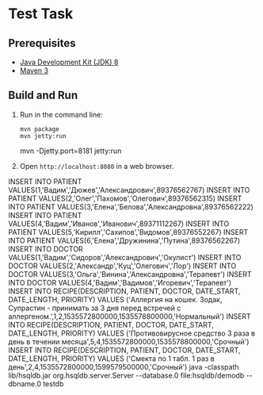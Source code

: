 Test Task
=========

Prerequisites
-------------

* [Java Development Kit (JDK) 8](http://www.oracle.com/technetwork/java/javase/downloads/jdk8-downloads-2133151.html)
* [Maven 3](https://maven.apache.org/download.cgi)

Build and Run
-------------

1. Run in the command line:
	```
	mvn package
	mvn jetty:run
	```
	mvn -Djetty.port=8181 jetty:run

2. Open `http://localhost:8080` in a web browser.

INSERT INTO PATIENT VALUES(1,'Вадим','Дюжев','Александрович',89376562767)
INSERT INTO PATIENT VALUES(2,'Олег','Пахомов','Олегович',89376562315)
INSERT INTO PATIENT VALUES(3,'Елена','Белова','Александровна',89376562222)
INSERT INTO PATIENT VALUES(4,'Вадим','Иванов','Иванович',89371112267)
INSERT INTO PATIENT VALUES(5,'Кирилл','Сахипов','Видомов',89376552267)
INSERT INTO PATIENT VALUES(6,'Елена','Дружинина','Путина',89376562267)
INSERT INTO DOCTOR VALUES(1,'Вадим','Сидоров','Александрович','Окулист')
INSERT INTO DOCTOR VALUES(2,'Александр','Куц','Олегович','Лор')
INSERT INTO DOCTOR VALUES(3,'Ольга','Винина','Александровна','Терапевт')
INSERT INTO DOCTOR VALUES(4,'Вадим','Вадимов','Игоревич','Терапевт')
INSERT INTO RECIPE(DESCRIPTION, PATIENT, DOCTOR, DATE_START, DATE_LENGTH, PRIORITY) VALUES ('Аллергия на кошек. Зодак, Супрастин - принимать за 3 дня перед встречей с аллергеном.',1,2,1535572800000,1535578800000,'Нормальный')
INSERT INTO RECIPE(DESCRIPTION, PATIENT, DOCTOR, DATE_START, DATE_LENGTH, PRIORITY) VALUES ('Противовирусное средство 3 раза в день в течении месяца',5,4,1535572800000,1535578800000,'Срочный')
INSERT INTO RECIPE(DESCRIPTION, PATIENT, DOCTOR, DATE_START, DATE_LENGTH, PRIORITY) VALUES ('Смекта по 1 табл. 1 раз в день',2,4,1535572800000,1599579500000,'Срочный')
 java -classpath lib/hsqldb.jar org.hsqldb.server.Server --database.0 file:hsqldb/demodb --dbname.0 testdb